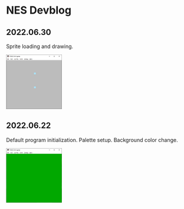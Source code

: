 # NES Devblog




## 2022.06.30

Sprite loading and drawing.

<img src="img/photo_2022-06-30_18-03-00.jpg" width=30%>

## 2022.06.22

Default program initialization. Palette setup. Background color change.

<img src="img/photo_2022-06-22_00-26-33.jpg" width=30%>

